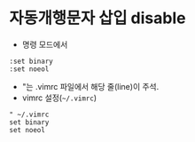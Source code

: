 # 자동개행문자 삽입 disable
* 명령 모드에서 
```vim
:set binary
:set noeol
```

* "는 .vimrc 파일에서 해당 줄(line)이 주석.
* vimrc 설정(`~/.vimrc`)
```vim
" ~/.vimrc
set binary
set noeol
```


